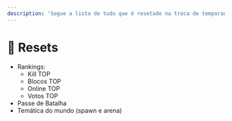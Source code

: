 ```yaml
---
description: 'Segue a lista de tudo que é resetado na troca de temporada:'
---
```


# 🔁 Resets

* Rankings:&#x20;
  * Kill TOP
  * Blocos TOP
  * Online TOP
  * Votos TOP
* Passe de Batalha
* Temática do mundo (spawn e arena)
